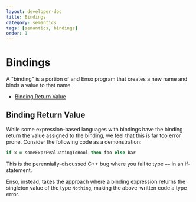 ```yaml
---
layout: developer-doc
title: Bindings
category: semantics
tags: [semantics, bindings]
order: 1
---
```


# Bindings
A "binding" is a portion of and Enso program that creates a new name and binds
a value to that name.

<!-- MarkdownTOC levels="2,3" autolink="true" -->

- [Binding Return Value](#binding-return-value)

<!-- /MarkdownTOC -->

## Binding Return Value
While some expression-based languages with bindings have the binding return the
value assigned to the binding, we feel that this is far too error prone.
Consider the following code as a demonstration:

```ruby
if x = someExprEvaluatingToBool then foo else bar
```

This is the perennially-discussed C++ bug where you fail to type `==` in an
if-statement.

Enso, instead, takes the approach where a binding expression returns the
singleton value of the type `Nothing`, making the above-written code a type
error.
